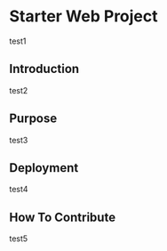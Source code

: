 # Starter Web Project
test1
## Introduction
 test2
## Purpose
test3
## Deployment
test4
## How To Contribute
test5
